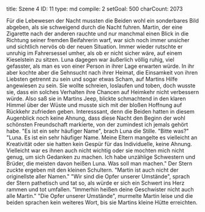 title:          Szene 4
ID:             11
type:           md
compile:        2
setGoal:        500
charCount:      2073


Für die Lebewesen der Nacht mussten die Beiden wohl ein sonderbares Bild abgeben, als sie schweigend durch die Nacht fuhren. Martin, der eine Zigarette nach der anderen rauchte und nur manchmal einen Blick in die Richtung seiner fremden Beifahrerin warf, war sich noch immer unsicher und sichtlich nervös ob der neuen Situation. Immer wieder rutschte er unruhig im Fahrersessel umher, als ob er nicht sicher wäre, auf einem Kieselstein zu sitzen.
Luna dagegen war äußerlich völlig ruhig, viel gefasster, als man es von einer Person in ihrer Lage erwarten würde. In ihr aber kochte aber die Sehnsucht nach ihrer Heimat, die Einsamkeit von ihren Liebsten getrennt zu sein und sogar etwas Scham, auf Martins Hilfe angewiesen zu sein. Sie wollte schreien, loslaufen und toben, doch wusste sie, dass ein solches Verhalten ihre Chancen auf Heimkehr nicht verbessern würde. Also saß sie in Martins Jeep, blickte schmachtend in den klaren Himmel über der Wüste und musste sich mit der bloßen Hoffnung auf Rückkehr zufrieden geben.
Interesssant, denn die Beiden hatten in diesem Augenblick noch keine Ahnung, dass diese Nacht den Beginn der wohl schönsten Freundschaft markierte, von der zumindest ich jemals gehört habe.
"Es ist ein sehr häufiger Name", brach Luna die Stille.
"Bitte was?"
"Luna. Es ist ein sehr häufiger Name. Meine Eltern mangelte es vielleicht an Kreativität oder sie hatten kein Gespür für das Individuelle, keine Ahnung. Vielleicht war es ihnen auch nicht wichtig oder sie mochten mich nicht genug, um sich Gedanken zu machen. Ich habe unzählige Schwestern und Brüder, die meisten davon heißen Luna. Was soll man machen." Der Stern zuckte ergeben mit den kleinen Schultern.
"Martin ist auch nicht der originellste aller Namen."
"Wir sind die Opfer unserer Umstände", sprach der Stern pathetisch und tat so, als würde er sich ein Schwert ins Herz rammen und tot umfallen. "Immerhin heißen deine Geschwister nicht auch alle Martin."
"Die Opfer unserer Umstände", murmelte Martin leise und die beiden sprachen kein weiteres Wort, bis sie Martins kleine Hütte erreichten.
